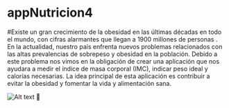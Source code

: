 # appNutricion4
#Existe un gran crecimiento de  la obesidad en las últimas décadas en todo el mundo, con cifras alarmantes que llegan a 1900 millones de personas .
En la actualidad, nuestro país enfrenta nuevos problemas relacionados con las altas prevalencias de sobrepeso y obesidad en la población.
Debido a este problema nos vimos en la obligación de crear una aplicación que nos ayudara a medir el índice de masa corporal (IMC), indicar peso ideal y calorías necesarias.
La idea principal de esta aplicación es contribuir a evitar la obesidad  y fomentar la vida y alimentación sana.

![Alt text](/relative/path/to/img.jpg?raw=true "Optional Title")
:running:
